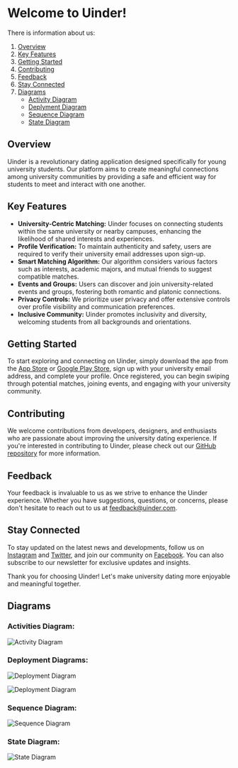 # Welcome to Uinder!
There is information about us:
1. [Overview](#overview)
2. [Key Features](#key-features)
3. [Getting Started](#getting-started)
4. [Contributing](#contributing)
5. [Feedback](#feedback)
6. [Stay Connected](#stay-connected)
7. [Diagrams](#diagrams)
    - [Activity Diagram](#activities-diagram)
    - [Deplyment Diagram](#deployment-diagrams)
    - [Sequence Diagram](#sequence-diagram)
    - [State Diagram](#state-diagram)



## Overview
Uinder is a revolutionary dating application designed specifically for young university students. Our platform aims to create meaningful connections among university communities by providing a safe and efficient way for students to meet and interact with one another.

## Key Features
- **University-Centric Matching:** Uinder focuses on connecting students within the same university or nearby campuses, enhancing the likelihood of shared interests and experiences.
- **Profile Verification:** To maintain authenticity and safety, users are required to verify their university email addresses upon sign-up.
- **Smart Matching Algorithm:** Our algorithm considers various factors such as interests, academic majors, and mutual friends to suggest compatible matches.
- **Events and Groups:** Users can discover and join university-related events and groups, fostering both romantic and platonic connections.
- **Privacy Controls:** We prioritize user privacy and offer extensive controls over profile visibility and communication preferences.
- **Inclusive Community:** Uinder promotes inclusivity and diversity, welcoming students from all backgrounds and orientations.

## Getting Started
To start exploring and connecting on Uinder, simply download the app from the [App Store](#) or [Google Play Store](#), sign up with your university email address, and complete your profile. Once registered, you can begin swiping through potential matches, joining events, and engaging with your university community.

## Contributing
We welcome contributions from developers, designers, and enthusiasts who are passionate about improving the university dating experience. If you're interested in contributing to Uinder, please check out our [GitHub repository](#) for more information.

## Feedback
Your feedback is invaluable to us as we strive to enhance the Uinder experience. Whether you have suggestions, questions, or concerns, please don't hesitate to reach out to us at [feedback@uinder.com](mailto:feedback@uinder.com).

## Stay Connected
To stay updated on the latest news and developments, follow us on [Instagram](#) and [Twitter](#), and join our community on [Facebook](#). You can also subscribe to our newsletter for exclusive updates and insights.

Thank you for choosing Uinder! Let's make university dating more enjoyable and meaningful together.


## Diagrams

### Activities Diagram:

![Activity Diagram](Docs\activity_diagram\out\user_activities.png)

### Deployment Diagrams:
![Deployment Diagram](Docs/deployment_diagram/out/18_03_24.png)

![Deployment Diagram](Docs/deployment_diagram/out/app.png)

### Sequence Diagram:

![Sequence Diagram](Docs/sequence_diagram/out/class_18.png)

### State Diagram:
![State Diagram](Docs/state_diagram/out/main.png)
